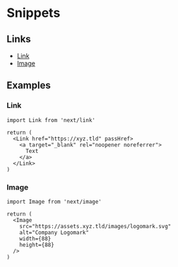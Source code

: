 # Snippets

## Links

- [Link](https://nextjs.org/docs/api-reference/next/link)
- [Image](https://nextjs.org/docs/api-reference/next/image)

## Examples

### Link

```tsx
import Link from 'next/link'

return (
  <Link href="https://xyz.tld" passHref>
    <a target="_blank" rel="noopener noreferrer">
      Text
    </a>
  </Link>
)
```

### Image

```tsx
import Image from 'next/image'

return (
  <Image
    src="https://assets.xyz.tld/images/logomark.svg"
    alt="Company Logomark"
    width={88}
    height={88}
  />
)
```
